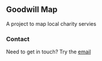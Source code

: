 ## Goodwill Map

A project to map local charity servies

### Contact

Need to get in touch? Try the [email](mailto:hello@goodwill.com)
